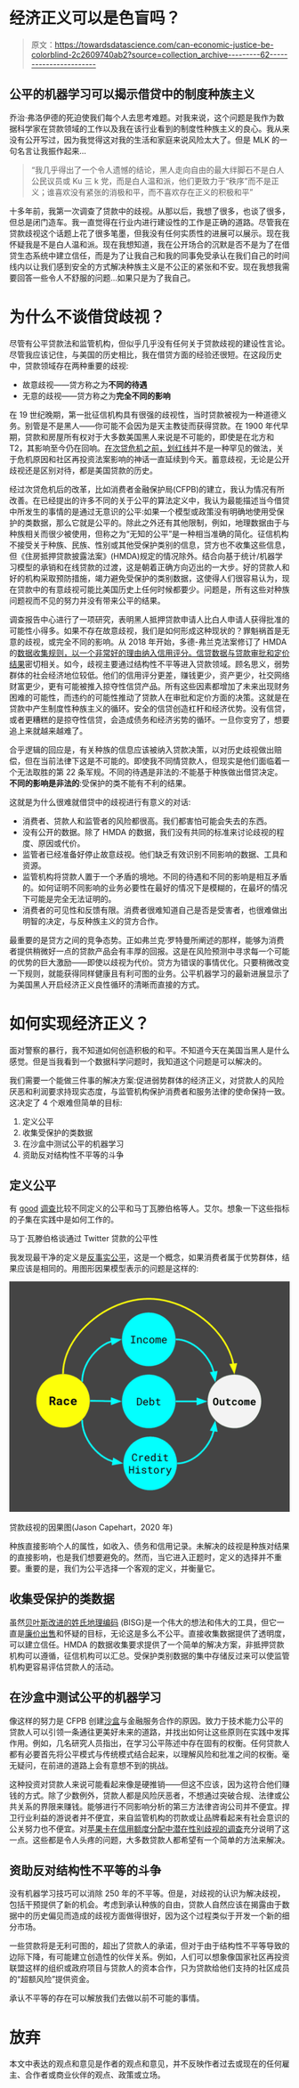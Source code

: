 # 经济正义可以是色盲吗？

> 原文：<https://towardsdatascience.com/can-economic-justice-be-colorblind-2c2609740ab2?source=collection_archive---------62----------------------->

## 公平的机器学习可以揭示借贷中的制度种族主义

乔治·弗洛伊德的死迫使我们每个人去思考难题。对我来说，这个问题是我作为数据科学家在贷款领域的工作以及我在该行业看到的制度性种族主义的良心。我从来没有公开写过，因为我觉得这对我的生活和家庭来说风险太大了。但是 MLK 的一句名言让我振作起来…

> “我几乎得出了一个令人遗憾的结论，黑人走向自由的最大绊脚石不是白人公民议员或 Ku 三 k 党，而是白人温和派，他们更致力于“秩序”而不是正义；谁喜欢没有紧张的消极和平，而不喜欢存在正义的积极和平”

十多年前，我第一次调查了贷款中的歧视。从那以后，我想了很多，也谈了很多，但总是闭门造车。我一直觉得在行业内进行建设性的工作是正确的道路。尽管我在贷款歧视这个话题上花了很多笔墨，但我没有任何实质性的进展可以展示。现在我怀疑我是不是白人温和派。现在我想知道，我在公开场合的沉默是否不是为了在借贷生态系统中建立信任，而是为了让我自己和我的同事免受承认在我们自己的时间线内以让我们感到安全的方式解决种族主义是不公正的紧张和不安。现在我想我需要回答一些令人不舒服的问题…如果只是为了我自己。

# 为什么不谈借贷歧视？

尽管有公平贷款法和监管机构，但似乎几乎没有任何关于贷款歧视的建设性言论。尽管我应该记住，与美国的历史相比，我在借贷方面的经验还很短。在这段历史中，贷款领域存在两种重要的歧视:

*   故意歧视——贷方称之为**不同的待遇**
*   无意的歧视——贷方称之为**完全不同的影响**

在 19 世纪晚期，第一批征信机构具有很强的歧视性，当时贷款被视为一种道德义务。别管是不是黑人——你可能不会因为是天主教徒而获得贷款。在 1900 年代早期，贷款和房屋所有权对于大多数美国黑人来说是不可能的，即使是在北方和 T2，其影响至今仍在回响。[在次贷危机之前，划红线](https://en.wikipedia.org/wiki/Redlining#Strategies_to_reverse_effects_of_redlining)并不是一种罕见的做法，关于危机原因和社区再投资法案影响的神话一直延续到今天。蓄意歧视，无论是公开歧视还是区别对待，都是美国贷款的历史。

经过次贷危机后的改革，比如消费者金融保护局(CFPB)的建立，我认为情况有所改善。在已经提出的许多不同的关于公平的算法定义中，我认为最能描述当今借贷中所发生的事情的是通过无意识的公平:如果一个模型或政策没有明确地使用受保护的类数据，那么它就是公平的。除此之外还有其他限制，例如，地理数据由于与种族相关而很少被使用，但称之为“无知的公平”是一种相当准确的简化。征信机构不接受关于种族、民族、性别或其他受保护类别的信息，贷方也不收集这些信息，但《住房抵押贷款披露法案》(HMDA)规定的情况除外。结合向基于统计/机器学习模型的承销和在线贷款的过渡，这是朝着正确方向迈出的一大步。好的贷款人和好的机构采取预防措施，竭力避免受保护的类别数据，这使得人们很容易认为，现在贷款中的有意歧视可能比美国历史上任何时候都要少。问题是，所有这些对种族问题视而不见的努力并没有带来公平的结果。

调查报告中心进行了一项研究，表明黑人抵押贷款申请人比白人申请人获得批准的可能性小得多。如果不存在故意歧视，我们是如何形成这种现状的？罪魁祸首是无意的歧视，或完全不同的影响。从 2018 年开始，多德-弗兰克法案修订了 HMDA 的[数据收集规则，以一个非常好的理由纳入信用评分。信贷数据](https://ffiec.cfpb.gov/data-publication/)[与贷款审批和定价结果](http://www.crai.com/sites/default/files/publications/Pricing-of-Home-Mortgage-Loans-to-Minority-Borrowers.pdf)密切相关。如今，歧视主要通过结构性不平等进入贷款领域。顾名思义，弱势群体的社会经济地位较低。他们的信用评分更差，赚钱更少，资产更少，社交网络财富更少，更有可能被推入掠夺性信贷产品。所有这些因素都增加了未来出现财务困难的可能性，而违约的可能性推动了贷款人在审批和定价方面的决策。这就是在贷款中产生制度性种族主义的循环。安全的信贷创造杠杆和经济优势。没有信贷，或者更糟糕的是掠夺性信贷，会造成债务和经济劣势的循环。一旦你变穷了，想要追上来就越来越难了。

合乎逻辑的回应是，有关种族的信息应该被纳入贷款决策，以对历史歧视做出赔偿，但在当前法律下这是不可能的。即使我不同情贷款人，但现实是他们面临着一个无法取胜的第 22 条军规。不同的待遇是非法的:不能基于种族做出借贷决定。**不同的影响是非法的**:受保护的类不能有不利的结果。

这就是为什么很难就借贷中的歧视进行有意义的对话:

*   消费者、贷款人和监管者的风险都很高。我们都害怕可能会失去的东西。
*   没有公开的数据。除了 HMDA 的数据，我们没有共同的标准来讨论歧视的程度、原因或代价。
*   监管者已经准备好停止故意歧视。他们缺乏有效识别不同影响的数据、工具和资源。
*   监管机构将贷款人置于一个矛盾的境地。不同的待遇和不同的影响是相互矛盾的。如何证明不同影响的业务必要性在最好的情况下是模糊的，在最坏的情况下可能是完全无法证明的。
*   消费者的可见性和反馈有限。消费者很难知道自己是否是受害者，也很难做出明智的决定，与反种族主义的贷方合作。

最重要的是贷方之间的竞争态势。正如弗兰克·罗特曼所阐述的那样，能够为消费者提供稍微好一点的贷款产品会有丰厚的回报。这是在风险预测中寻求每一个可能的优势的巨大激励——即使以歧视为代价。贷方为错误的事情优化。只要稍微改变一下规则，就能获得同样健康且有利可图的业务。公平机器学习的最新进展显示了为美国黑人开启经济正义良性循环的清晰而直接的方式。

# 如何实现经济正义？

面对警察的暴行，我不知道如何创造积极的和平。不知道今天在美国当黑人是什么感觉。但是当我看到一个数据科学问题时，我知道这个问题是可以解决的。

我们需要一个能做三件事的解决方案:促进弱势群体的经济正义，对贷款人的风险厌恶和利润要求持现实态度，与监管机构保护消费者和服务法律的使命保持一致。这决定了 4 个艰难但简单的目标:

1.  定义公平
2.  收集受保护的类数据
3.  在沙盒中测试公平的机器学习
4.  资助反对结构性不平等的斗争

## 定义公平

有 [good](https://arxiv.org/pdf/1809.09245.pdf) [调查](https://arxiv.org/pdf/1908.09635.pdf)比较不同定义的公平和马丁瓦滕伯格等人。艾尔。想象一下这些指标的子集在实践中是如何工作的。

马丁·瓦滕伯格谈通过 Twitter 贷款的公平性

我发现最干净的定义是[反事实公平](http://papers.nips.cc/paper/6668-avoiding-discrimination-through-causal-reasoning.pdf)，这是一个概念，如果消费者属于优势群体，结果应该是相同的。用图形因果模型表示的问题是这样的:

![](img/566a63375a1faf7f02a560798c680ee0.png)

贷款歧视的因果图(Jason Capehart，2020 年)

种族直接影响个人的属性，如收入、债务和信用记录。未解决的歧视是种族对结果的直接影响，也是我们想要避免的。然而，当它进入正题时，定义的选择并不重要。重要的是，我们为公平选择一个客观的定义，并衡量它。

## 收集受保护的类数据

虽然[贝叶斯改进的姓氏地理编码](https://files.consumerfinance.gov/f/201409_cfpb_report_proxy-methodology.pdf) (BISG)是一个伟大的想法和伟大的工具，但它一直是[廉价出售](https://www.latimes.com/business/la-fi-rand-elliott-20160824-snap-story.html)和怀疑的目标，无论这是多么不公平。直接收集数据提供了透明度，可以建立信任。HMDA 的数据收集要求提供了一个简单的解决方案，非抵押贷款机构可以遵循，征信机构可以汇总。受保护类别数据的集中存储反过来可以使监管机构更容易评估贷款人的活动。

## 在沙盒中测试公平的机器学习

像这样的努力是 CFPB 创建[沙盒](https://www.consumerfinance.gov/about-us/innovation/)与金融服务合作的原因。致力于技术能力公平的贷款人可以引领一条通往更美好未来的道路，并找出如何让这些原则在实践中发挥作用。例如，几名研究人员指出，在学习公平陈述中存在固有的权衡。任何贷款人都有必要首先将公平模式与传统模式结合起来，以理解风险和批准之间的权衡。毫无疑问，在前进的道路上会有意想不到的挑战。

这种投资对贷款人来说可能看起来像是硬推销——但这不应该，因为这符合他们赚钱的方式。除了少数例外，贷款人都是风险厌恶者，不想通过突破合规、法律或公共关系的界限来赚钱。能够进行不同影响分析的第三方法律咨询公司并不便宜。捍卫行业利益的游说者并不便宜，来自监管机构的罚款或让品牌看起来有社会意识的公关努力也不便宜。对[苹果卡在信用额度分配中潜在性别歧视的调查](https://www.wired.com/story/the-apple-card-didnt-see-genderand-thats-the-problem/)充分说明了这一点。这些都是令人头疼的问题，大多数贷款人都希望有一个简单的方法来解决。

## 资助反对结构性不平等的斗争

没有机器学习技巧可以消除 250 年的不平等。但是，对歧视的认识为解决歧视，包括干预提供了新的机会。考虑到承认种族的自由，贷款人自然应该在揭露由于数据中的历史偏见而造成的歧视方面做得很好，因为这个过程类似于开发一个新的细分市场。

一些贷款将是无利可图的，超出了贷款人的承诺，但对于由于结构性不平等导致的边际下降，有可能建立创造性的伙伴关系。例如，人们可以想象像国家社区再投资联盟这样的组织或政府项目与贷款人的资本合作，只为贷款给他们支持的社区成员的“超额风险”提供资金。

承认不平等的存在可以解放我们去做以前不可能的事情。

# 放弃

本文中表达的观点和意见是作者的观点和意见，并不反映作者过去或现在的任何雇主、合作者或商业伙伴的观点、政策或立场。